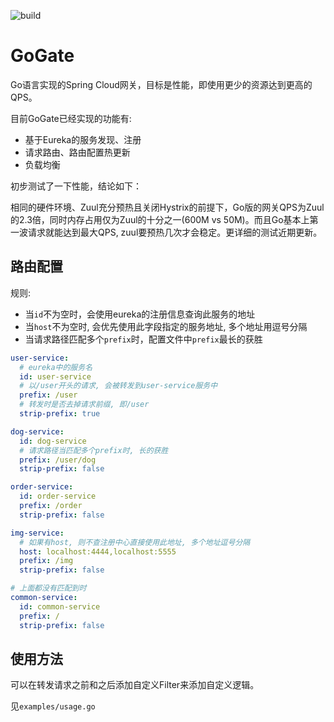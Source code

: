 ![build](https://api.travis-ci.org/wanghongfei/gogate.svg?branch=master)

# GoGate

Go语言实现的Spring Cloud网关，目标是性能，即使用更少的资源达到更高的QPS。

目前GoGate已经实现的功能有:

- 基于Eureka的服务发现、注册
- 请求路由、路由配置热更新
- 负载均衡

初步测试了一下性能，结论如下：

相同的硬件环境、Zuul充分预热且关闭Hystrix的前提下，Go版的网关QPS为Zuul的2.3倍，同时内存占用仅为Zuul的十分之一(600M vs 50M)。而且Go基本上第一波请求就能达到最大QPS, zuul要预热几次才会稳定。更详细的测试近期更新。



## 路由配置

规则:

- 当`id`不为空时，会使用eureka的注册信息查询此服务的地址
- 当`host`不为空时, 会优先使用此字段指定的服务地址, 多个地址用逗号分隔
- 当请求路径匹配多个`prefix`时，配置文件中`prefix`最长的获胜

```yaml
user-service:
  # eureka中的服务名
  id: user-service
  # 以/user开头的请求, 会被转发到user-service服务中
  prefix: /user
  # 转发时是否去掉请求前缀, 即/user
  strip-prefix: true

dog-service:
  id: dog-service
  # 请求路径当匹配多个prefix时, 长的获胜
  prefix: /user/dog
  strip-prefix: false

order-service:
  id: order-service
  prefix: /order
  strip-prefix: false

img-service:
  # 如果有host, 则不查注册中心直接使用此地址, 多个地址逗号分隔
  host: localhost:4444,localhost:5555
  prefix: /img
  strip-prefix: false

# 上面都没有匹配到时
common-service:
  id: common-service
  prefix: /
  strip-prefix: false
```



## 使用方法

可以在转发请求之前和之后添加自定义Filter来添加自定义逻辑。

见`examples/usage.go`
